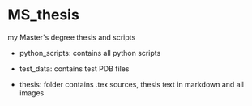 # MS_thesis
my Master's degree thesis and scripts

- python_scripts: contains all python scripts

- test_data: contains test PDB files

- thesis: folder contains .tex sources, thesis text in markdown and all images
